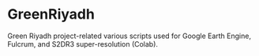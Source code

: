 # GreenRiyadh
Green Riyadh project-related various scripts used for Google Earth Engine, Fulcrum, and S2DR3 super-resolution (Colab).
